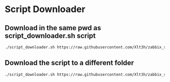 # Script Downloader

## Download in the same pwd as script_downloader.sh script 

```bash
./script_downloader.sh https://raw.githubusercontent.com/Xlt3h/zabbix_script_test/main/testing.sh
```

## Download the script to a different folder
```bash
./script_downloader.sh https://raw.githubusercontent.com/Xlt3h/zabbix_script_test/main/testing.sh <folder path>
```
